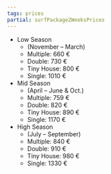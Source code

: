 ```yaml
---
tags: prices
partial: surfPackage2WeeksPrices
---
```


- Low Season
  - (November – March)
  - Multiple: 660 €
  - Double: 730 €
  - Tiny House: 800 €
  - Single: 1010 €
- Mid Season
  - (April – June & Oct.)
  - Multiple: 759 €
  - Double: 820 €
  - Tiny House: 890 €
  - Single: 1170 €
- High Season
  - (July – September)
  - Multiple: 840 €
  - Double: 910 €
  - Tiny House: 980 €
  - Single: 1330 €
